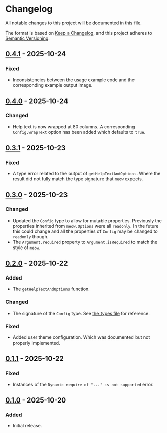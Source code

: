 Changelog
=========

All notable changes to this project will be documented in this file.

The format is based on [Keep a Changelog](https://keepachangelog.com/en/1.1.0/),
and this project adheres to [Semantic Versioning](https://semver.org/spec/v2.0.0.html).

[0.4.1] - 2025-10-24
--------------------

### Fixed

- Inconsistencies between the usage example code and the corresponding example output image.

[0.4.0] - 2025-10-24
--------------------

### Changed

- Help text is now wrapped at 80 columns. A corresponding `Config.wrapText` option has been added
  which defaults to `true`.

[0.3.1] - 2025-10-23
--------------------

### Fixed

- A type error related to the output of `getHelpTextAndOptions`. Where the result did not fully
  match the type signature that `meow` expects.

[0.3.0] - 2025-10-23
--------------------

### Changed

- Updated the `Config` type to allow for mutable properties. Previously the properties inherited
  from `meow.Options` were all `readonly`. In the future this could change and all the properties of
  `Config` may be changed to `readonly` though.
- The `Argument.required` property to `Argument.isRequired` to match the style of `meow`.

[0.2.0] - 2025-10-22
--------------------

### Added

- The `getHelpTextAndOptions` function.

### Changed

- The signature of the `Config` type. See [the types file](src/types.ts) for reference.

### Fixed

- Added user theme configuration. Which was documented but not properly implemented.

[0.1.1] - 2025-10-22
--------------------

### Fixed

- Instances of the `Dynamic require of "..." is not supported` error.

[0.1.0] - 2025-10-20
--------------------

### Added

- Initial release.

[0.4.1]: https://github.com/jbenner-radham/node-meowtastic/compare/v0.4.0...v0.4.1
[0.4.0]: https://github.com/jbenner-radham/node-meowtastic/compare/v0.3.1...v0.4.0
[0.3.1]: https://github.com/jbenner-radham/node-meowtastic/compare/v0.3.0...v0.3.1
[0.3.0]: https://github.com/jbenner-radham/node-meowtastic/compare/v0.2.0...v0.3.0
[0.2.0]: https://github.com/jbenner-radham/node-meowtastic/compare/v0.1.1...v0.2.0
[0.1.1]: https://github.com/jbenner-radham/node-meowtastic/compare/v0.1.0...v0.1.1
[0.1.0]: https://github.com/jbenner-radham/node-meowtastic/releases/tag/v0.1.0
